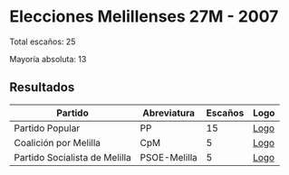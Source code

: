 # Elecciones Melillenses 27M - 2007

Total escaños: 25

Mayoría absoluta: 13

## Resultados

| Partido | Abreviatura | Escaños | Logo |
| - | - | - | - |
| Partido Popular | PP | 15 | [Logo](https://github.com/playzzz/Pactos/blob/master/Logos/PP.jpg?raw=true)
| Coalición por Melilla | CpM | 5 | [Logo](https://github.com/playzzz/Pactos/blob/master/Logos/CpM.jpg?raw=true)
| Partido Socialista de Melilla | PSOE-Melilla | 5 | [Logo](https://github.com/playzzz/Pactos/blob/master/Logos/PSOE.jpg?raw=true)
